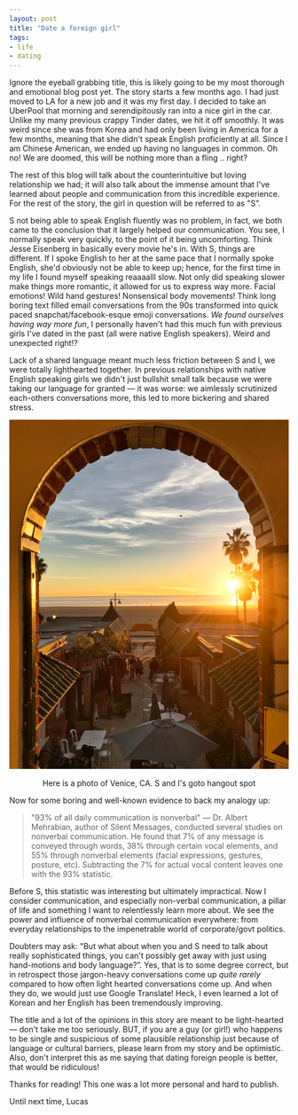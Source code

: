 ```yaml
---
layout: post
title: "Date a foreign girl"
tags:
- life
- dating
---
```


Ignore the eyeball grabbing title, this is likely going to be my most thorough and emotional blog post yet. The story starts a few months ago. I had just moved to LA for a new job and it was my first day. I decided to take an UberPool that morning and serendipitously ran into a nice girl in the car. Unlike my many previous crappy Tinder dates, we hit it off smoothly. It was weird since she was from Korea and had only been living in America for a few months, meaning that she didn't speak English proficiently at all. Since I am Chinese American, we ended up having no languages in common. Oh no! We are doomed, this will be nothing more than a fling .. right?

The rest of this blog will talk about the counterintuitive but loving relationship we had; it will also talk about the immense amount that I've learned about people and communication from this incredible experience. For the rest of the story, the girl in question will be referred to as "S”.

S not being able to speak English fluently was no problem, in fact, we both came to the conclusion that it largely helped our communication. You see, I normally speak very quickly, to the point of it being uncomforting. Think Jesse Eisenberg in basically every movie he's in. With S, things are different. If I spoke English to her at the same pace that I normally spoke English, she'd obviously not be able to keep up; hence, for the first time in my life I found myself speaking reaaaalll slow. Not only did speaking slower make things more romantic, it allowed for us to express way more. Facial emotions! Wild hand gestures! Nonsensical body movements! Think long boring text filled email conversations from the 90s transformed into quick paced snapchat/facebook-esque emoji conversations. *We found ourselves having way more fun*, I personally haven't had this much fun with previous girls I've dated in the past (all were native English speakers). Weird and unexpected right!? 

Lack of a shared language meant much less friction between S and I, we were totally lighthearted together. In previous relationships with native English speaking girls we didn't just bullshit small talk because we were taking our language for granted — it was worse: we aimlessly scrutinized each-others conversations more, this led to more bickering and shared stress.

![Here is a photo of Venice, CA. S and I's goto hangout spot](/images/venice.jpg)
<center><span class="img-subtitle">Here is a photo of Venice, CA. S and I's goto hangout spot</span></center>

Now for some boring and well-known evidence to back my analogy up:

> "93% of all daily communication is nonverbal" — Dr. Albert Mehrabian, author of Silent Messages, conducted several studies on nonverbal communication. He found that 7% of any message is conveyed through words, 38% through certain vocal elements, and 55% through nonverbal elements (facial expressions, gestures, posture, etc). Subtracting the 7% for actual vocal content leaves one with the 93% statistic.

Before S, this statistic was interesting but ultimately impractical. Now I consider communication, and especially non-verbal communication, a pillar of life and something I want to relentlessly learn more about. We see the power and influence of nonverbal communication everywhere: from everyday relationships to the impenetrable world of corporate/govt politics.

Doubters may ask: "But what about when you and S need to talk about really sophisticated things, you can't possibly get away with just using hand-motions and body language?”. Yes, that is to some degree correct, but in retrospect those jargon-heavy conversations come up *quite rarely* compared to how often light hearted conversations come up. And when they do, we would just use Google Translate! Heck, I even learned a lot of Korean and her English has been tremendously improving.

The title and a lot of the opinions in this story are meant to be light-hearted — don't take me too seriously. BUT, if you are a guy (or girl!) who happens to be single and suspicious of some plausible relationship just because of language or cultural barriers, please learn from my story and be optimistic. Also, don't interpret this as me saying that dating foreign people is better, that would be ridiculous!

Thanks for reading!
This one was a lot more personal and hard to publish.

Until next time, Lucas

